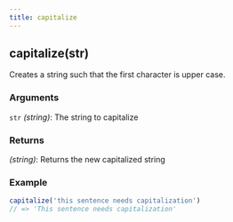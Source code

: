 ```yaml
---
title: capitalize
---
```


## capitalize(str)

Creates a string such that the first character is upper case.

### Arguments
`str` *(string)*: The string to capitalize

### Returns
*(string)*: Returns the new capitalized string


### Example
```js
capitalize('this sentence needs capitalization')
// => 'This sentence needs capitalization'
```
